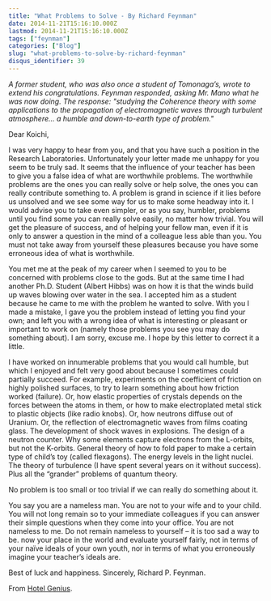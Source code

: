 ```yaml
---
title: "What Problems to Solve - By Richard Feynman"
date: 2014-11-21T15:16:10.000Z
lastmod: 2014-11-21T15:16:10.000Z
tags: ["feynman"]
categories: ["Blog"]
slug: "what-problems-to-solve-by-richard-feynman"
disqus_identifier: 39
---
```


*A former student, who was also once a student of Tomonaga’s, wrote to extend his congratulations. Feynman responded, asking Mr. Mano what he was now doing. The response: "studying the Coherence theory with some applications to the propagation of electromagnetic waves through turbulent atmosphere... a humble and down-to-earth type of problem."*


Dear Koichi,

I was very happy to hear from you, and that you have such a position in the
Research Laboratories. Unfortunately your letter made me unhappy for you seem
to be truly sad. It seems that the influence of your teacher has been to give
you a false idea of what are worthwhile problems. The worthwhile problems are
the ones you can really solve or help solve, the ones you can really contribute
something to. A problem is grand in science if it lies before us unsolved and
we see some way for us to make some headway into it. I would advise you to take
even simpler, or as you say, humbler, problems until you find some you can
really solve easily, no matter how trivial. You will get the pleasure of
success, and of helping your fellow man, even if it is only to answer a
question in the mind of a colleague less able than you. You must not take away
from yourself these pleasures because you have some erroneous idea of what is
worthwhile.

You met me at the peak of my career when I seemed to you to be concerned with
problems close to the gods. But at the same time I had another Ph.D. Student
(Albert Hibbs) was on how it is that the winds build up waves blowing over
water in the sea. 
I accepted him as a student because he came to me with the
problem he wanted to solve. With you I made a mistake, I gave you the problem
instead of letting you find your own; and left you with a wrong idea of what is
interesting or pleasant or important to work on (namely those problems you see
you may do something about). I am sorry, excuse me. I hope by this letter to
correct it a little.

I have worked on innumerable problems that you would call humble, but which I
enjoyed and felt very good about because I sometimes could partially succeed.
For example, experiments on the coefficient of friction on highly polished
surfaces, to try to learn something about how friction worked (failure). Or,
how elastic properties of crystals depends on the forces between the atoms in
them, or how to make electroplated metal stick to plastic objects (like radio
knobs). Or, how neutrons diffuse out of Uranium. Or, the reflection of
electromagnetic waves from films coating glass. The development of shock waves
in explosions. The design of a neutron counter. Why some elements capture
electrons from the L-orbits, but not the K-orbits. General theory of how to
fold paper to make a certain type of child’s toy (called flexagons). The energy
levels in the light nuclei. The theory of turbulence (I have spent several
years on it without success). Plus all the “grander” problems of quantum
theory.

No problem is too small or too trivial if we can really do something about it.

You say you are a nameless man. You are not to your wife and to your child. You
will not long remain so to your immediate colleagues if you can answer their
simple questions when they come into your office. You are not nameless to me.
Do not remain nameless to yourself – it is too sad a way to be. now your place
in the world and evaluate yourself fairly, not in terms of your naïve ideals of
your own youth, nor in terms of what you erroneously imagine your teacher’s
ideals are.

Best of luck and happiness.  Sincerely, Richard P. Feynman.

From [Hotel Genius](https://genius.cat-v.org/richard-feynman/writtings/letters/problems).